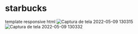 # starbucks
template responsive html
![Captura de tela 2022-05-09 130315](https://user-images.githubusercontent.com/91570669/167415790-3355f252-2294-44c7-9b61-d9fbadea8c86.png)
![Captura de tela 2022-05-09 130332](https://user-images.githubusercontent.com/91570669/167415796-2b6a9e4d-a494-424f-9e78-8aa121e5eb14.png)
